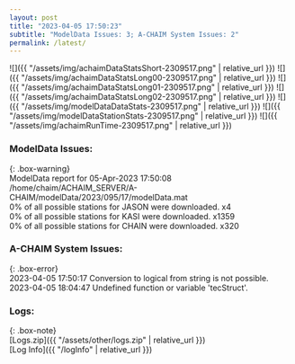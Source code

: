 ```yaml
---
layout: post
title: "2023-04-05 17:50:23"
subtitle: "ModelData Issues: 3; A-CHAIM System Issues: 2"
permalink: /latest/
---
```


![]({{ "/assets/img/achaimDataStatsShort-2309517.png" | relative_url }})
![]({{ "/assets/img/achaimDataStatsLong00-2309517.png" | relative_url }})
![]({{ "/assets/img/achaimDataStatsLong01-2309517.png" | relative_url }})
![]({{ "/assets/img/achaimDataStatsLong02-2309517.png" | relative_url }})
![]({{ "/assets/img/modelDataDataStats-2309517.png" | relative_url }})
![]({{ "/assets/img/modelDataStationStats-2309517.png" | relative_url }})
![]({{ "/assets/img/achaimRunTime-2309517.png" | relative_url }})


### ModelData Issues:  
  
{: .box-warning}  
 ModelData report for 05-Apr-2023 17:50:08   
 /home/chaim/ACHAIM_SERVER/A-CHAIM/modelData/2023/095/17/modelData.mat   
 0% of all possible stations for JASON were downloaded. x4   
 0% of all possible stations for KASI were downloaded. x1359   
 0% of all possible stations for CHAIN were downloaded. x320   
  
### A-CHAIM System Issues:  
  
{: .box-error}  
2023-04-05 17:50:17 Conversion to logical from string is not possible.  
2023-04-05 18:04:47 Undefined function or variable 'tecStruct'.  

### Logs:  
  
{: .box-note}  
[Logs.zip]({{ "/assets/other/logs.zip" | relative_url }})  
[Log Info]({{ "/logInfo" | relative_url }})  
